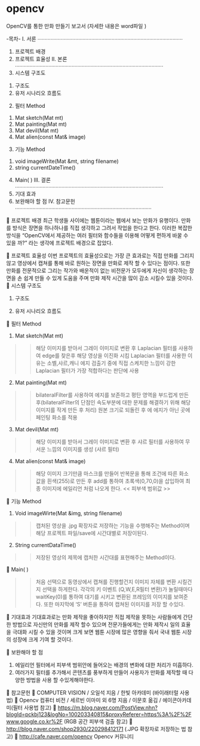 # opencv
OpenCV를 통한 
만화 만들기
보고서 (자세한 내용은 word파일 )

-목차-
I.	서론 ∙∙∙∙∙∙∙∙∙∙∙∙∙∙∙∙∙∙∙∙∙∙∙∙∙∙∙∙∙∙∙∙∙∙∙∙∙∙∙∙∙∙∙∙∙∙∙∙∙∙∙∙∙∙∙∙∙∙∙∙∙∙∙∙∙∙∙∙∙∙∙∙∙∙∙∙∙∙∙∙∙∙∙∙∙∙∙∙∙∙∙∙∙∙∙∙∙∙∙∙
1.	프로젝트 배경
2.	프로젝트 효율성
II.	본론∙∙∙∙∙∙∙∙∙∙∙∙∙∙∙∙∙∙∙∙∙∙∙∙∙∙∙∙∙∙∙∙∙∙∙∙∙∙∙∙∙∙∙∙∙∙∙∙∙∙∙∙∙∙∙∙∙∙∙∙∙∙∙∙∙∙∙∙∙∙∙∙∙∙∙∙∙∙∙∙∙∙∙∙∙∙∙∙∙∙∙∙∙∙∙∙∙∙∙∙∙∙
1.	시스템 구조도
1)	구조도
2)	유저 시나리오 흐름도
2.	필터 Method
1)	Mat sketch(Mat mt)
2)	Mat painting(Mat mt)
3)	Mat devil(Mat mt)
4)	Mat alien(const Mat& image)
3.	기능 Method
1)	void imageWrite(Mat &mt, string filename)
2)	string currentDateTime()
4.	Main( )
III.	결론∙∙∙∙∙∙∙∙∙∙∙∙∙∙∙∙∙∙∙∙∙∙∙∙∙∙∙∙∙∙∙∙∙∙∙∙∙∙∙∙∙∙∙∙∙∙∙∙∙∙∙∙∙∙∙∙∙∙∙∙∙∙∙∙∙∙∙∙∙∙∙∙∙∙∙∙∙∙∙∙∙∙∙∙∙∙∙∙∙∙∙∙∙∙∙∙∙∙∙∙∙∙
1.	기대 효과
2.	보완해야 할 점
IV.	참고문헌 ∙∙∙∙∙∙∙∙∙∙∙∙∙∙∙∙∙∙∙∙∙∙∙∙∙∙∙∙∙∙∙∙∙∙∙∙∙∙∙∙∙∙∙∙∙∙∙∙∙∙∙∙∙∙∙∙∙∙∙∙∙∙∙∙∙∙∙∙∙∙∙∙∙∙∙∙∙∙∙∙∙∙∙∙∙∙∙∙∙∙∙∙∙∙


	프로젝트 배경
최근 학생들 사이에는 웹툰이라는 웹에서 보는 만화가 유행이다. 만화를 방식은 장면을 하나하나를 직접 생각하고 그려서 작업을 한다고 한다. 이러한 복잡한 방식을 “OpenCV에서 제공하는 여러 필터와 함수들을 이용해 어떻게 편하게 바꿀 수 있을 까?” 라는 생각에 프로젝트 배경으로 잡았다.

	프로젝트 효율성
이번 프로젝트의 효율성으로는 가장 큰 효과로는 직접 만화를 그리지 않고 영상에서 캡쳐를 통해 바로 원하는 장면을 만화로 제작 할 수 있다는 점이다. 또한 만화를 전문적으로 그리는 작가와 배운적이 없는 비전문가 모두에게 자신이 생각하는 장면을 손 쉽게 만들 수 있게 도움을 주며 만화 제작 시간을 많이 감소 시킬수 있을 것이다.
	시스템 구조도
1)	구조도
 
2)	유저 시나리오 흐름도
 
	필터 Method
1.	Mat sketch(Mat mt)
 
>> 해당 이미지를 받아서 그레이 이미지로 변환 후 Laplacian 필터를 사용하여 edge를 찾은후 해당 영상을 이진화 시킴
>> Laplacian 필터를 사용한 이유는 소벨,샤르,캐니 에지 검출기 중에 직접 스케치한 느낌이 강한 Laplacian 필터가 가장 적합하다는 판단에 사용

2.	Mat painting(Mat mt)
  
>> bilateralFilter를 사용하여 에지를 보존하고 평탄 영역을 부드럽게 만든 후(bilateralFilter의 단점인 속도부분에 대한 문제를 해결하기 위해 해당 이미지를 작게 만든 후 처리) 원본 크기로 되돌린 후 에 에지가 아닌 곳에 페인팅 화소를 적용

3.	Mat devil(Mat mt)
  
>>해당 이미지를 받아서 그레이 이미지로 변환 후 샤르 필터를 사용하여 무서운 느낌의 이미지를 생성 (샤르 필터)

4.	Mat alien(const Mat& image)
 
>>해당 이미지 크기만큼 마스크를 만들어 반복문을 통해 조건에 따른 화소 값을 흰색(255)로 만든 후 add를 통하여 초록색(0,70,0)을 삽입하여 최종 이미지에 에일리언 처럼 나오게 한다.
<< 피부색 범위값 >>
 
	기능 Method

1.	Void imageWirte(Mat &img, string filename) 
 >>캡처된 영상을 .jpg 확장자로 저장하는 기능을 수행해주는 Method이며 해당 프로젝트 파일/save에 시간대별로 저장이된다.
2.	String currentDataTime()
 >>저장된 영상의 제목에 캡처한 시간대를 표현해주는 Method이다.
 
	Main( )

>> 처음 선택으로 동영상에서 캡쳐를 진행할건지 이미지 자체를 변환 시킬건지 선택을 하게한다. 각각의 키 이벤트 (Q,W,E,R필터 변환)가 눌릴때마다 waitKey(0)를 통하여 대기를 시키고 변환된 프레임의 이미지를 보여준다. 또한 마지막에 ‘S’ 버튼을 통하여 캡쳐된 이미지를 저장 할 수있다.

	기대효과
기대효과로는 만화 제작을 좋아하지만 직접 제작을 못하는 사람들에게 간단한 방법으로 자신만의 만화를 제작 할수 있으며 전문가들에게는 만화 제작시 일의 효율을 극대화 시킬 수 있을 것이며 크게 보면 웹툰 시장에 많은 영향을 줘서 국내 웹툰 시장의 성장에 크게 기여 할 것이다.


	보완해야 할 점
1.	에일리언 필터에서 피부색 범위안에 들어오는 배경의 변화에 대한 처리가 미흡하다.
2.	여러가지 필터를 추가해서 콘텐츠를 풍부하게 만들어 사용자가 만화를 제작할 때 다양한 방법을 사용 할 수있게해야한다.



	참고문헌
	COMPUTER VISION / 오일석 지음 / 한빛 아카데미  (바이래터럴 사용법)
	Opencv 컴퓨터 비전 / 세르빈 이마미 외 6명 지음 / 이문호 옮김 / 에이콘아카데미(필터 사용법 참고)
	https://m.blog.naver.com/PostView.nhn?blogId=pckbj123&logNo=100203340815&proxyReferer=https%3A%2F%2Fwww.google.co.kr%2F    (RGB 공간 피부색 검출 참고)
	http://blog.naver.com/shop2930/220298412171   (.JPG 확장자로 저장하는 법 참고)
	http://cafe.naver.com/opencv Opencv 커뮤니티 


